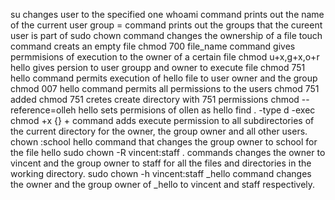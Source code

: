 su changes user to the specified one
whoami command prints out the name of the current user
group = command prints out the groups that the cureent user is part of
sudo chown command changes the ownership of a file
touch command creats an empty file
chmod 700 file_name command gives permmisions of execution to the owner of a certain file
chmod u+x,g+x,o+r hello gives persion to user groupp and owner to execute file
chmod 751 hello command permits execution of hello file to user owner and the group
chmod 007 hello command permits all permissions to the users
chmod 751 added
chmod 751 cretes create directory with 751 permissions
chmod --reference=olleh hello sets permisions of ollen as hello
find . -type d -exec chmod +x {} + command adds execute permission to all subdirectories of the current directory for the owner, the group owner and all other users.
chown :school hello command that changes the group owner to school for the file hello
sudo chown -R vincent:staff . commands changes the owner to vincent and the group owner to staff for all the files and directories in the working directory.
sudo chown -h vincent:staff _hello command changes the owner and the group owner of _hello to vincent and staff respectively.

